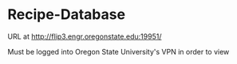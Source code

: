 # Recipe-Database
URL at http://flip3.engr.oregonstate.edu:19951/

Must be logged into Oregon State University's VPN in order to view
